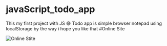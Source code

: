 # javaScript_todo_app
This my first project with JS 😅 
Todo app is simple browser notepad using localStorage by the way i hope you like that
#Online Site

![Online Stite](https://mahdisadeghi26.github.io/javaScript_todo_app/)

